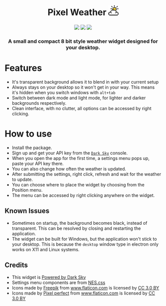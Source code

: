 <h1 align="center">
	<br>
	 Pixel Weather <img width = "32px" src = "https://github.com/Aveek-Saha/pixel-weather/blob/master/pixel.png">

</h1>

<h3 align="center">
    <img src ="https://img.shields.io/badge/platform-linux-blue.svg?style=for-the-badge">
    <img src ="https://img.shields.io/github/stars/Aveek-Saha/pixel-weather.svg?style=for-the-badge">
    <img src ="https://img.shields.io/github/forks/Aveek-Saha/pixel-weather.svg?style=for-the-badge">
</h3>


<h3 align="center"> A small and compact 8 bit style weather widget designed for your desktop. <h3>


# Features

- It's transparent background allows it to blend in with your current setup
- Always stays on your desktop so it won't get in your way. This means it's hidden when you switch windows with `alt+tab`
- Switch between dark mode and light mode, for lighter and darker backgrounds respectively.
- Clean interface, with no clutter, all options can be accessed by right clicking.

# How to use
- Install the package.
- Sign up and get your API key from the [`Dark Sky`](https://darksky.net/dev) console.
- When you open the app for the first time, a settings menu pops up, paste your API key there.
- You can also change how often the weather is updated.
- After submitting the settings, right click, refresh and wait for the weather to update.
- You can choose where to place the widget by choosing from the Position menu.
- The menu can be accessed by right clicking anywhere on the widget.

## Known Issues
- Sometimes on startup, the background becomes black, instead of transparent. This can be resolved by closing and restarting the application.
- The widget can be built for Windows, but the application won't stick to your desktop. This is because the `desktop` window type in electron only works on X11 and Linux systems.


## Credits
- This widget is [Powered by Dark Sky](https://darksky.net/poweredby/)
- Settings menu components are from [NES.css](https://nostalgic-css.github.io/NES.css/)
- <div>Icons made by <a href="http://www.freepik.com/" title="Freepik">Freepik</a> from <a href="https://www.flaticon.com/" title="Flaticon">www.flaticon.com</a> is licensed by <a href="http://creativecommons.org/licenses/by/3.0/" title="Creative Commons BY 3.0" target="_blank">CC 3.0 BY</a></div>
- <div>Icons made by <a href="https://www.flaticon.com/authors/pixel-perfect" title="Pixel perfect">Pixel perfect</a> from <a href="https://www.flaticon.com/" title="Flaticon">www.flaticon.com</a> is licensed by <a href="http://creativecommons.org/licenses/by/3.0/" title="Creative Commons BY 3.0" target="_blank">CC 3.0 BY</a></div>
